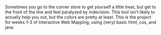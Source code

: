 Sometimes you go to the corner store to get yourself a little treat, but get to the front of the line and feel paralyzed by indecision. This tool isn't likely to actually help you out, but the colors are pretty at least.
This is the project for weeks 1-3 of Interactive Web Mapping, using (very) basic html, css, and java. 
